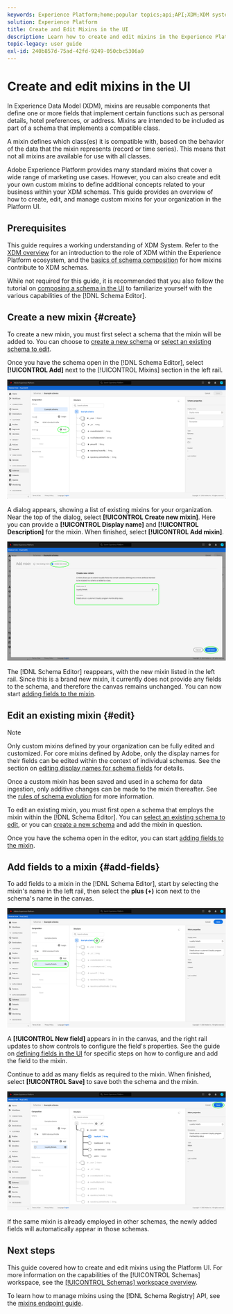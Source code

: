 ```yaml
---
keywords: Experience Platform;home;popular topics;api;API;XDM;XDM system;experience data model;data model;ui;workspace;mixin;mixins;
solution: Experience Platform
title: Create and Edit Mixins in the UI
description: Learn how to create and edit mixins in the Experience Platform user interface.
topic-legacy: user guide
exl-id: 240b857d-75ad-42fd-9249-050cbc5306a9
---
```

# Create and edit mixins in the UI

In Experience Data Model (XDM), mixins are reusable components that define one or more fields that implement certain functions such as personal details, hotel preferences, or address. Mixins are intended to be included as part of a schema that implements a compatible class. 

A mixin defines which class(es) it is compatible with, based on the behavior of the data that the mixin represents (record or time series). This means that not all mixins are available for use with all classes.

Adobe Experience Platform provides many standard mixins that cover a wide range of marketing use cases. However, you can also create and edit your own custom mixins to define additional concepts related to your business within your XDM schemas. This guide provides an overview of how to create, edit, and manage custom mixins for your organization in the Platform UI.

## Prerequisites

This guide requires a working understanding of XDM System. Refer to the [XDM overview](../../home.md) for an introduction to the role of XDM within the Experience Platform ecosystem, and the [basics of schema composition](../../schema/composition.md) for how mixins contribute to XDM schemas.

While not required for this guide, it is recommended that you also follow the tutorial on [composing a schema in the UI](../../tutorials/create-schema-ui.md) to familiarize yourself with the various capabilities of the [!DNL Schema Editor].

## Create a new mixin {#create}

To create a new mixin, you must first select a schema that the mixin will be added to. You can choose to [create a new schema](./schemas.md#create) or [select an existing schema to edit](./schemas.md#edit).

Once you have the schema open in the [!DNL Schema Editor], select **[!UICONTROL Add]** next to the [!UICONTROL Mixins] section in the left rail.

![](../../images/ui/resources/mixins/add-mixin-button.png)

A dialog appears, showing a list of existing mixins for your organization. Near the top of the dialog, select **[!UICONTROL Create new mixin]**. Here you can provide a **[!UICONTROL Display name]** and **[!UICONTROL Description]** for the mixin. When finished, select **[!UICONTROL Add mixin]**.

![](../../images/ui/resources/mixins/create-mixin.png)

The [!DNL Schema Editor] reappears, with the new mixin listed in the left rail. Since this is a brand new mixin, it currently does not provide any fields to the schema, and therefore the canvas remains unchanged. You can now start [adding fields to the mixin](#add-fields).

## Edit an existing mixin {#edit}

>[!NOTE]
>
>Only custom mixins defined by your organization can be fully edited and customized. For core mixins defined by Adobe, only the display names for their fields can be edited within the context of individual schemas. See the section on [editing display names for schema fields](./schemas.md#display-names) for details.
>
>Once a custom mixin has been saved and used in a schema for data ingestion, only additive changes can be made to the mixin thereafter. See the [rules of schema evolution](../../schema/composition.md#evolution) for more information.

To edit an existing mixin, you must first open a schema that employs the mixin within the [!DNL Schema Editor]. You can [select an existing schema to edit](./schemas.md#edit), or you can [create a new schema](./schemas.md#create) and add the mixin in question.

Once you have the schema open in the editor, you can start [adding fields to the mixin](#add-fields).

## Add fields to a mixin {#add-fields}

To add fields to a mixin in the [!DNL Schema Editor], start by selecting the mixin's name in the left rail, then select the **plus (+)** icon next to the schema's name in the canvas.

![](../../images/ui/resources/mixins/add-field-button.png)

A **[!UICONTROL New field]** appears in in the canvas, and the right rail updates to show controls to configure the field's properties. See the guide on [defining fields in the UI](../fields/overview.md#define) for specific steps on how to configure and add the field to the mixin.

Continue to add as many fields as required to the mixin. When finished, select **[!UICONTROL Save]** to save both the schema and the mixin.

![](../../images/ui/resources/mixins/complete-mixin.png)

If the same mixin is already employed in other schemas, the newly added fields will automatically appear in those schemas.

## Next steps

This guide covered how to create and edit mixins using the Platform UI. For more information on the capabilities of the [!UICONTROL Schemas] workspace, see the [[!UICONTROL Schemas] workspace overview](../overview.md).

To learn how to manage mixins using the [!DNL Schema Registry] API, see the [mixins endpoint guide](../../api/mixins.md).
